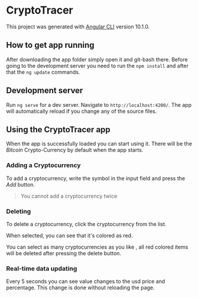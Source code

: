 # CryptoTracer

This project was generated with [Angular CLI](https://github.com/angular/angular-cli) version 10.1.0.

## How to get app running

After downloading the app folder simply open it and git-bash there. Before going to the development server you need to run the `npm install` and after that the `ng update` commands. 

## Development server

Run `ng serve` for a dev server. Navigate to `http://localhost:4200/`. The app will automatically reload if you change any of the source files.

## Using the CryptoTracer app

When the app is successfully loaded you can start using it. There will be the _Bitcoin_ Crypto-Currency by default when the app starts. 

### Adding a Cryptocurrency

To add a cryptocurrency, write the symbol in the input field and press the *Add* button.
> You cannot add a cryptocurrency twice

### Deleting

To delete a cryptocurrency, click the cryptocurrency from the list.

When selected, you can see that it's colored as red.

You can select as many cryptocurrencies as you like , all red colored items will be deleted after pressing the delete button.

### Real-time data updating

Every 5 seconds you can see value changes to the usd price and percentage. This change is done without reloading the page.



